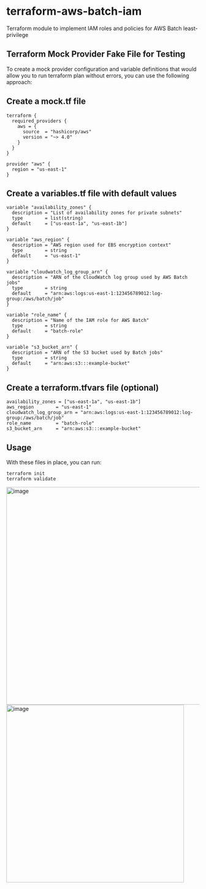 # terraform-aws-batch-iam
Terraform module to implement IAM roles and policies for AWS Batch least-privilege 

## Terraform Mock Provider Fake File for Testing
To create a mock provider configuration and variable definitions that would allow you to run terraform plan without errors, you can use the following approach:

## Create a mock.tf file
```
terraform {
  required_providers {
    aws = {
      source  = "hashicorp/aws"
      version = "~> 4.0"
    }
  }
}

provider "aws" {
  region = "us-east-1"
}
```
## Create a variables.tf file with default values
```
variable "availability_zones" {
  description = "List of availability zones for private subnets"
  type        = list(string)
  default     = ["us-east-1a", "us-east-1b"]
}

variable "aws_region" {
  description = "AWS region used for EBS encryption context"
  type        = string
  default     = "us-east-1"
}

variable "cloudwatch_log_group_arn" {
  description = "ARN of the CloudWatch log group used by AWS Batch jobs"
  type        = string
  default     = "arn:aws:logs:us-east-1:123456789012:log-group:/aws/batch/job"
}

variable "role_name" {
  description = "Name of the IAM role for AWS Batch"
  type        = string
  default     = "batch-role"
}

variable "s3_bucket_arn" {
  description = "ARN of the S3 bucket used by Batch jobs"
  type        = string
  default     = "arn:aws:s3:::example-bucket"
}
```

## Create a terraform.tfvars file (optional)
```
availability_zones = ["us-east-1a", "us-east-1b"]
aws_region        = "us-east-1"
cloudwatch_log_group_arn = "arn:aws:logs:us-east-1:123456789012:log-group:/aws/batch/job"
role_name         = "batch-role"
s3_bucket_arn     = "arn:aws:s3:::example-bucket"
```
## Usage
With these files in place, you can run:

```
terraform init
terraform validate
```
<img width="567" alt="image" src="https://github.com/user-attachments/assets/ea2cf687-3f9a-4584-9f6f-1c0e2ca3686a" />


<img width="463" alt="image" src="https://github.com/user-attachments/assets/6ab9f07b-e089-46c9-b891-6a9f1ed049c7" />


